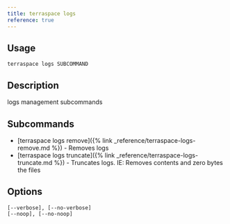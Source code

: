 ```yaml
---
title: terraspace logs
reference: true
---
```


## Usage

    terraspace logs SUBCOMMAND

## Description

logs management subcommands

## Subcommands

* [terraspace logs remove]({% link _reference/terraspace-logs-remove.md %}) - Removes logs
* [terraspace logs truncate]({% link _reference/terraspace-logs-truncate.md %}) - Truncates logs. IE: Removes contents and zero bytes the files

## Options

```
[--verbose], [--no-verbose]  
[--noop], [--no-noop]        
```

